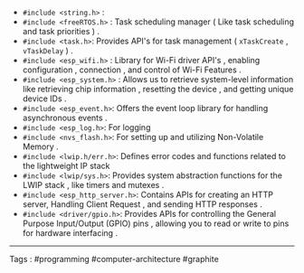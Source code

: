 -  `#include <string.h>` : 
-  `#include <freeRTOS.h>` :  Task scheduling manager ( Like task scheduling and task priorities ) .  
-  `#include <task.h>`: Provides API's for task management ( `xTaskCreate` , `vTaskDelay` )  . 
-  `#include <esp_wifi.h>` :  Library for Wi-Fi driver API's , enabling configuration , connection , and control of Wi-Fi Features . 
-  `#include <esp_system.h>` : Allows us to retrieve system-level information like retrieving chip information , resetting the device , and getting unique device IDs . 
-  `#include <esp_event.h>`:  Offers the event loop library for handling asynchronous events . 
-  `#include <esp_log.h>`: For logging 
-  `#include <nvs_flash.h>`: For setting up and utilizing Non-Volatile Memory . 
-  `#include <lwip.h/err.h>`: Defines error codes and functions related to the lightweight IP stack
-  `#include <lwip/sys.h>`: Provides system abstraction functions for the LWIP stack , like timers and mutexes . 
-  `#include <esp_http_server.h>`: Contains APIs for creating an HTTP server, Handling Client Request , and sending HTTP responses . 
-  `#include <driver/gpio.h>`: Provides APIs for controlling the General Purpose Input/Output (GPIO) pins , allowing you to read or write to pins for hardware interfacing . 
____
Tags : #programming #computer-architecture #graphite